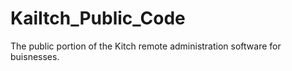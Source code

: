 # KaiItch_Public_Code
The public portion of the Kitch remote administration software for buisnesses. 
